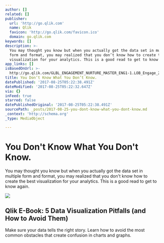 ```yaml
---
author: []
related: []
publisher:
  url: 'http://go.qlik.com'
  name: Qlik
  favicon: 'http://go.qlik.com/favicon.ico'
  domain: go.qlik.com
keywords: []
description: >-
  You may thought you know but when you actually got the data set in multiple
  form and format, you may realized that you don’t know how to create the best
  visualization for your analytics. This is a good read to get to know again.
app_links: []
isBasedOnUrl: >-
  http://go.qlik.com/GLBL_ENGAGEMENT_NURTURE_MASTER_ENG1-1.LOB_Engage_2015_Tch2_PRG_LOB_Engage_2015_Tch2_LP.html
title: You Don’t Know What You Don’t Know.
datePublished: '2017-08-25T05:22:38.491Z'
dateModified: '2017-08-25T05:22:32.647Z'
via: {}
inFeed: true
starred: false
datePublishedOriginal: '2017-08-25T05:22:38.491Z'
sourcePath: _posts/2017-08-25-you-dont-know-what-you-dont-know.md
_context: 'http://schema.org'
_type: MediaObject

---
```

# You Don't Know What You Don't Know.

You may thought you know but when you actually got the data set in multiple form and format, you may realized that you don't know how to create the best visualization for your analytics. This is a good read to get to know again.

<article style=""><img src="https://imgflo.herokuapp.com/graph/2b2431f8e7ba7b0/fddb249e98e3ea45b36df6d6f6fb66eb/croprotate.png?cropheight=179&amp;cropwidth=230&amp;degrees=0&amp;input=http%3A%2F%2Fgo.qlik.com%2Frs%2Fqliktech%2Fimages%2FGLBL_2014_H1_5_Pitfalls_Ebook_Reg_LP_IMG.png&amp;x=0&amp;y=7" /><h1>Qlik E-Book: 5 Data Visualization Pitfalls (and How to Avoid Them)</h1><p>Make sure your data tells the right story. Learn how to avoid the most common obstacles that create confusion in charts and graphs.</p></article>